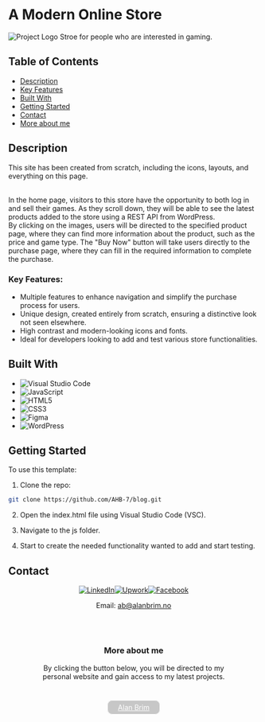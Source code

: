 # A Modern Online Store

![Project Logo]([https://usercontent.one/wp/protofilioitems.alanbrim.no/wp-content/uploads/2023/12/blog-1.png](https://usercontent.one/wp/protofilioitems.alanbrim.no/wp-content/uploads/2023/12/image.png))
Stroe for people who are interested in gaming.

## Table of Contents

-   [Description](#description)
-   [Key Features](#key-features)
-   [Built With](#built-with)
-   [Getting Started](#getting-started)
-   [Contact](#contact)
-   [More about me](#more-about-me)

## Description

This site has been created from scratch, including the icons, layouts, and everything on this page.

<br>
In the home page, visitors to this store have the opportunity to both log in and sell their games. As they scroll down, they will be able to see the latest products added to the store using a REST API from WordPress.
<br>
By clicking on the images, users will be directed to the specified product page, where they can find more information about the product, such as the price and game type. The "Buy Now" button will take users directly to the purchase page, where they can fill in the required information to complete the purchase.

<br>

### Key Features:

-   Multiple features to enhance navigation and simplify the purchase process for users.
-   Unique design, created entirely from scratch, ensuring a distinctive look not seen elsewhere.
-   High contrast and modern-looking icons and fonts.
-   Ideal for developers looking to add and test various store functionalities.

## Built With

-   ![Visual Studio Code](https://img.shields.io/badge/-Visual%20Studio%20Code-007ACC?style=flat-square&logo=visual-studio-code&logoColor=white)
-   ![JavaScript](https://img.shields.io/badge/-JavaScript-F7DF1E?style=flat-square&logo=javascript&logoColor=black)
-   ![HTML5](https://img.shields.io/badge/-HTML5-E34F26?style=flat-square&logo=html5&logoColor=white)
-   ![CSS3](https://img.shields.io/badge/-CSS3-1572B6?style=flat-square&logo=css3&logoColor=white)
-   ![Figma](https://img.shields.io/badge/-Figma-F24E1E?style=flat-square&logo=Figma&logoColor=white)
-   ![WordPress](https://img.shields.io/badge/-WordPress-21759B?style=flat-square&logo=WordPress&logoColor=white)

## Getting Started

To use this template:

1. Clone the repo:

```bash
git clone https://github.com/AHB-7/blog.git
```

2. Open the index.html file using Visual Studio Code (VSC).

3. Navigate to the js folder.

4. Start to create the needed functionality wanted to add and start testing.

## Contact

<div align="center">

[![LinkedIn](https://img.shields.io/badge/-LinkedIn-0077B5?style=flat-square&logo=linkedin&logoColor=white)](https://www.linkedin.com/in/allan-brim-979606279/)[![Upwork](https://img.shields.io/badge/-Upwork-6FDA44?style=flat-square&labelColor=6FDA44&logoColor=white&link=https://www.upwork.com/nx/find-work/best-matches)](https://www.upwork.com/nx/find-work/best-matches)[![Facebook](https://img.shields.io/badge/-Facebook-1877F2?style=flat-square&logo=facebook&logoColor=white)](https://www.facebook.com/brimallan/)

Email: ab@alanbrim.no

</div>

##

<div align="center" style="padding:20px 0 10px 0">

### More about me

<p style="width:400px">By clicking the button below, you will be directed to my personal website and gain access to my latest projects.</p>

</br>

<a href="https://www.alanbrim.no"  style="background-color: #3334; padding: 5px 20px; border-radius:10px; width:fit-content;  border:solid 0.5px; color: #fff">Alan Brim
</a>

</div>

##
